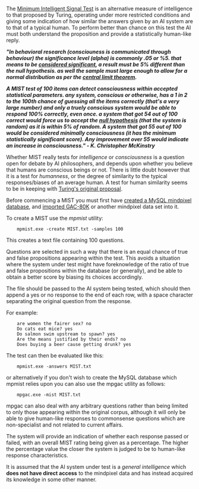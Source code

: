 The [Minimum Intelligent Signal Test](http://en.wikipedia.org/wiki/Minimum_Intelligent_Signal_Test) is an alternative measure of intelligence to that proposed by Turing, operating under more restricted conditions and giving some indication of how similar the answers given by an AI system are to that of a typical human.  To perform better than chance on this test the AI must both understand the proposition and provide a statistically human-like reply.


**_"In behavioral research (consciouness is communicated through behaviour)
the significance level (alpha) is commonly .05 or %5. that means to be
[considered significant](http://en.wikipedia.org/wiki/Statistically_significant), a result must be 5% different than the null
hypothesis. as well the sample must large enough to allow for a normal
distribution as per the [central limit theorem](http://en.wikipedia.org/wiki/Central_limit_theorem)._**

**_A MIST test of 100 items can detect consciousness within accepted
statistical parameters. any system, conscious or otherwise, has a 1 in 2
to the 100th chance of guessing all the items correctly (that's a very
large number) and only a truely conscious system would be able to
respond 100% correctly, even once. a system that got 54 out of 100
correct would force us to accept the [null hypothesis](http://en.wikipedia.org/wiki/Null_hypothesis) (that the system is
random) as it is within 5% of random. A system that got 55 out of 100
would be considered minimally consciousness (it has the minimum
statistically significant score). Any improvement over 55 would indicate
an increase in consciousness." - K. Christopher McKinstry_**

Whether MIST really tests for _intelligence_ or _consciousness_ is a question open for debate by AI philosophers, and depends upon whether you believe that humans are conscious beings or not.  There is little doubt however that it is a test for _humanness_, or the degree of similarity to the typical responses/biases of an average human.  A test for human similarity seems to be in keeping with [Turing's original proposal](http://www.loebner.net/Prizef/TuringArticle.html).

Before commencing a MIST you must first have [created a MySQL mindpixel database](HowToCreateMySQLDatabase.md), and [imported GAC-80K](ImportingGACIntoMySQL.md) or another mindpixel data set into it.

To create a MIST use the _mpmist_ utility:

```
    mpmist.exe -create MIST.txt -samples 100
```

This creates a text file containing 100 questions.

Questions are selected in such a way that there is an equal chance of true and false propositions appearing within the test.  This avoids a situation where the system under test might have foreknowledge of the ratio of true and false propositions within the database (or generally), and be able to obtain a better score by biasing its choices accordingly.

The file should be passed to the AI system being tested, which should then append a yes or no response to the end of each row, with a space character separating the original question from the response.

For example:

```
    are women the fairer sex? no
    Do cats eat mice? yes
    Do salmon swim upstream to spawn? yes
    Are the means justified by their ends? no
    Does buying a beer cause getting drunk? yes
```

The test can then be evaluated like this:

```
    mpmist.exe -answers MIST.txt
```

or alternatively if you don't wish to create the MySQL database which mpmist relies upon you can also use the mpgac utility as follows:

```
    mpgac.exe -mist MIST.txt
```

mpgac can also deal with any arbitrary questions rather than being limited to only those appearing within the original corpus, although it will only be able to give human-like responses to commonsense questions which are non-specialist and not related to current affairs.

The system will provide an indication of whether each response passed or failed, with an overall MIST rating being given as a percentage.  The higher the percentage value the closer the system is judged to be to human-like response characteristics.

It is assumed that the AI system under test is a _general intelligence_ which **does not have direct access** to the mindpixel data and has instead acquired its knowledge in some other manner.